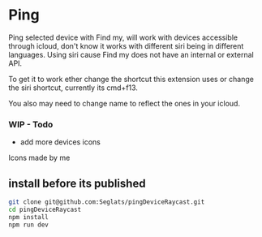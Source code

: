 # Ping

Ping selected device with Find my, will work with devices accessible through icloud, don't know it works with different siri being in different languages. Using siri cause Find my does not have an internal or external API.

To get it to work ether change the shortcut this extension uses or change the siri shortcut, currently its cmd+f13. 

You also may need to change name to reflect the ones in your icloud. 

### WIP - Todo
  - add more devices icons

Icons made by me

## install before its published 
```bash
git clone git@github.com:Seglats/pingDeviceRaycast.git
cd pingDeviceRaycast
npm install
npm run dev
```
